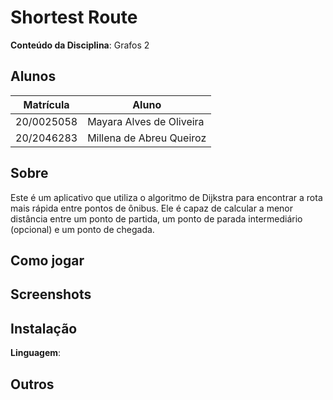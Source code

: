 # Shortest Route

**Conteúdo da Disciplina**: Grafos 2<br>

## Alunos
|Matrícula | Aluno |
| -- | -- |
|20/0025058| Mayara Alves de Oliveira
|20/2046283| Millena de Abreu Queiroz

## Sobre 

Este é um aplicativo que utiliza o algoritmo de Dijkstra para encontrar a rota mais rápida entre pontos de ônibus. Ele é capaz de calcular a menor distância entre um ponto de partida, um ponto de parada intermediário (opcional) e um ponto de chegada.

##  Como jogar

## Screenshots


## Instalação 
**Linguagem**: <br>

## Outros 



